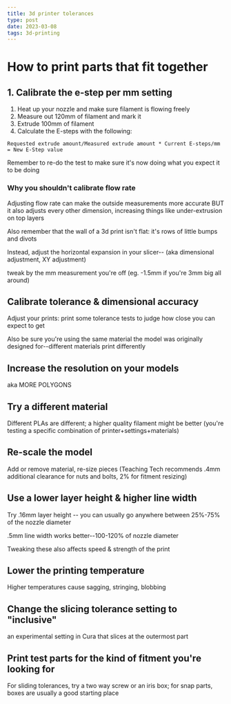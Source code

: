 ```yaml
---
title: 3d printer tolerances
type: post
date: 2023-03-08
tags: 3d-printing
---
```


# How to print parts that fit together

## 1. Calibrate the e-step per mm setting

1. Heat up your nozzle and make sure filament is flowing freely
2. Measure out 120mm of filament and mark it
3. Extrude 100mm of filament
4. Calculate the E-steps with the following:
```
Requested extrude amount/Measured extrude amount * Current E-steps/mm = New E-Step value
```

Remember to re-do the test to make sure it's now doing what you expect it to be doing


### Why you shouldn't calibrate flow rate

Adjusting flow rate can make the outside measurements more accurate BUT it also adjusts every other dimension, increasing things like under-extrusion on top layers

Also remember that the wall of a 3d print isn't flat: it's rows of little bumps and divots

Instead, adjust the horizontal expansion in your slicer--
(aka dimensional adjustment, XY adjustment)

tweak by the mm measurement you're off (eg. -1.5mm if you're 3mm big all around)

## Calibrate tolerance & dimensional accuracy

Adjust your prints: print some tolerance tests to judge how close you can expect to get

Also be sure you're using the same material the model was originally designed for--different materials print differently

## Increase the resolution on your models

aka MORE POLYGONS

## Try a different material

Different PLAs are different; a higher quality filament might be better (you're testing a specific combination of printer+settings+materials)

## Re-scale the model

Add or remove material, re-size pieces (Teaching Tech recommends .4mm additional clearance for nuts and bolts, 2% for fitment resizing)

## Use a lower layer height & higher line width

Try .16mm layer height -- you can usually go anywhere between 25%-75% of the nozzle diameter

.5mm line width works better--100-120% of nozzle diameter

Tweaking these also affects speed & strength of the print

## Lower the printing temperature

Higher temperatures cause sagging, stringing, blobbing

## Change the slicing tolerance setting to "inclusive" 

an experimental setting in Cura that slices at the outermost part

## Print test parts for the kind of fitment you're looking for

For sliding tolerances, try a two way screw or an iris box; for snap parts, boxes are usually a good starting place





